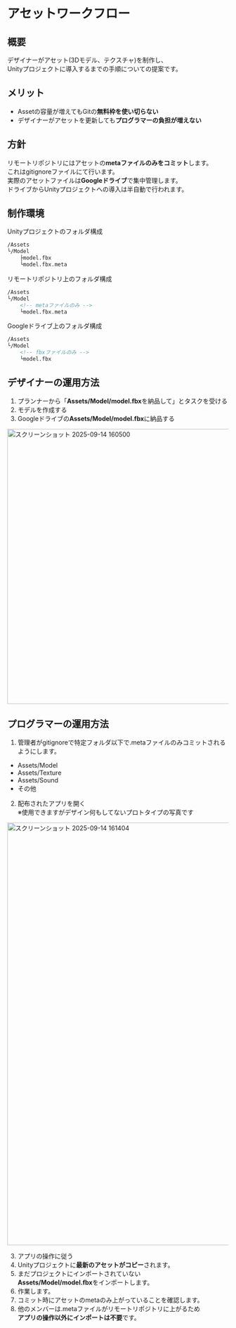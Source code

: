 # アセットワークフロー

## 概要
デザイナーがアセット(3Dモデル、テクスチャ)を制作し、  
Unityプロジェクトに導入するまでの手順についての提案です。

## メリット
- Assetの容量が増えてもGitの**無料枠を使い切らない**
- デザイナーがアセットを更新しても**プログラマーの負担が増えない**

## 方針
リモートリポジトリにはアセットの**metaファイルのみをコミット**します。  
これはgitignoreファイルにて行います。  
実際のアセットファイルは**Googleドライブ**で集中管理します。  
ドライブからUnityプロジェクトへの導入は半自動で行われます。  

## 制作環境
Unityプロジェクトのフォルダ構成
```md
/Assets
└/Model
    ├model.fbx
    └model.fbx.meta
```

リモートリポジトリ上のフォルダ構成
```md
/Assets
└/Model
    <!-- metaファイルのみ -->
    └model.fbx.meta
```

Googleドライブ上のフォルダ構成
```md
/Assets
└/Model
    <!-- fbxファイルのみ -->
    └model.fbx
```

## デザイナーの運用方法
1. プランナーから「**Assets/Model/model.fbx**を納品して」とタスクを受ける
1. モデルを作成する
1. Googleドライブの**Assets/Model/model.fbx**に納品する
<img width="1162" height="626" alt="スクリーンショット 2025-09-14 160500" src="https://github.com/user-attachments/assets/c86ddc11-2d96-4bd5-844b-bd1db33dc73d" />

## プログラマーの運用方法
1. 管理者がgitignoreで特定フォルダ以下で.metaファイルのみコミットされるようにします。
- Assets/Model
- Assets/Texture
- Assets/Sound
- その他
2. 配布されたアプリを開く  
※使用できますがデザイン何もしてないプロトタイプの写真です
<img width="1054" height="962" alt="スクリーンショット 2025-09-14 161404" src="https://github.com/user-attachments/assets/42d8edb3-fb8d-4fe8-b0ff-9add809b316c" />

3. アプリの操作に従う
1. Unityプロジェクトに**最新のアセットがコピー**されます。
1. まだプロジェクトにインポートされていない  
**Assets/Model/model.fbx**をインポートします。
1. 作業します。
1. コミット時にアセットのmetaのみ上がっていることを確認します。
1. 他のメンバーは.metaファイルがリモートリポジトリに上がるため  
**アプリの操作以外にインポートは不要**です。

